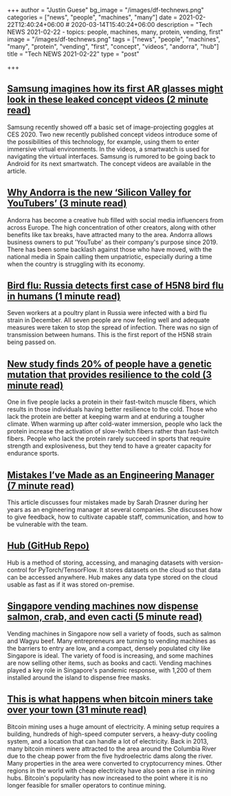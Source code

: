 +++
author = "Justin Guese"
bg_image = "/images/df-technews.png"
categories = ["news", "people", "machines", "many"]
date = 2021-02-22T12:40:24+06:00 # 2020-03-14T15:40:24+06:00
description = "Tech NEWS 2021-02-22 - topics: people, machines, many, protein, vending, first"
image = "/images/df-technews.png"
tags = ["news", "people", "machines", "many", "protein", "vending", "first", "concept", "videos", "andorra", "hub"]
title = "Tech NEWS 2021-02-22"
type = "post"

+++

## [Samsung imagines how its first AR glasses might look in these leaked concept videos (2 minute read)](https://www.theverge.com/circuitbreaker/2021/2/21/22294216/samsung-glasses-lite-ar-next-wearable-computing-concept-leak)

Samsung recently showed off a basic set of image-projecting goggles at CES 2020. Two new recently published concept videos introduce some of the possibilities of this technology, for example, using them to enter immersive virtual environments. In the videos, a smartwatch is used for navigating the virtual interfaces. Samsung is rumored to be going back to Android for its next smartwatch. The concept videos are available in the article.

## [Why Andorra is the new ‘Silicon Valley for YouTubers’ (3 minute read)](https://nypost.com/2021/02/19/why-andorra-is-the-new-silicon-valley-for-youtubers/)

Andorra has become a creative hub filled with social media influencers from across Europe. The high concentration of other creators, along with other benefits like tax breaks, have attracted many to the area. Andorra allows business owners to put 'YouTube' as their company's purpose since 2019. There has been some backlash against those who have moved, with the national media in Spain calling them unpatriotic, especially during a time when the country is struggling with its economy.

## [Bird flu: Russia detects first case of H5N8 bird flu in humans (1 minute read)](https://www.bbc.com/news/world-europe-56140270)

Seven workers at a poultry plant in Russia were infected with a bird flu strain in December. All seven people are now feeling well and adequate measures were taken to stop the spread of infection. There was no sign of transmission between humans. This is the first report of the H5N8 strain being passed on.

## [New study finds 20% of people have a genetic mutation that provides resilience to the cold (3 minute read)](https://www.psychnewsdaily.com/new-study-finds-20-of-people-have-a-genetic-mutation-that-provides-resilience-to-the-cold/)

One in five people lacks a protein in their fast-twitch muscle fibers, which results in those individuals having better resilience to the cold. Those who lack the protein are better at keeping warm and at enduring a tougher climate. When warming up after cold-water immersion, people who lack the protein increase the activation of slow-twitch fibers rather than fast-twitch fibers. People who lack the protein rarely succeed in sports that require strength and explosiveness, but they tend to have a greater capacity for endurance sports.

## [Mistakes I’ve Made as an Engineering Manager (7 minute read)](https://css-tricks.com/mistakes-ive-made-as-an-engineering-manager/)

This article discusses four mistakes made by Sarah Drasner during her years as an engineering manager at several companies. She discusses how to give feedback, how to cultivate capable staff, communication, and how to be vulnerable with the team.

## [Hub (GitHub Repo)](https://github.com/activeloopai/Hub)

Hub is a method of storing, accessing, and managing datasets with version-control for PyTorch/TensorFlow. It stores datasets on the cloud so that data can be accessed anywhere. Hub makes any data type stored on the cloud usable as fast as if it was stored on-premise.

## [Singapore vending machines now dispense salmon, crab, and even cacti (5 minute read)](https://www.bbc.com/news/business-56066064)

Vending machines in Singapore now sell a variety of foods, such as salmon and Wagyu beef. Many entrepreneurs are turning to vending machines as the barriers to entry are low, and a compact, densely populated city like Singapore is ideal. The variety of food is increasing, and some machines are now selling other items, such as books and cacti. Vending machines played a key role in Singapore's pandemic response, with 1,200 of them installed around the island to dispense free masks.

## [This is what happens when bitcoin miners take over your town (31 minute read)](https://www.politico.eu/article/this-is-what-happens-when-bitcoin-miners-take-over-your-town/)

Bitcoin mining uses a huge amount of electricity. A mining setup requires a building, hundreds of high-speed computer servers, a heavy-duty cooling system, and a location that can handle a lot of electricity. Back in 2013, many bitcoin miners were attracted to the area around the Columbia River due to the cheap power from the five hydroelectric dams along the river. Many properties in the area were converted to cryptocurrency mines. Other regions in the world with cheap electricity have also seen a rise in mining hubs. Bitcoin's popularity has now increased to the point where it is no longer feasible for smaller operators to continue mining.

